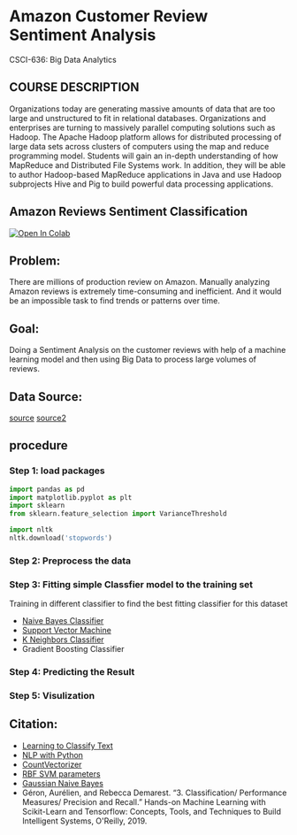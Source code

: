 # Amazon Customer Review Sentiment Analysis
CSCI-636: Big Data Analytics 

## COURSE DESCRIPTION 
 Organizations today are generating massive amounts of data that are too large and unstructured to fit in relational databases. Organizations and enterprises are turning to massively parallel computing solutions such as Hadoop. The  Apache  Hadoop  platform  allows  for  distributed  processing  of  large  data  sets  across  clusters  of  computers using the map and reduce programming model.  Students will gain an in-depth understanding of how MapReduce and Distributed File Systems work. In addition, they will be able to author Hadoop-based MapReduce applications in Java and use Hadoop subprojects Hive and Pig to build powerful data processing applications. 

## Amazon Reviews Sentiment Classification

[![Open In Colab](https://colab.research.google.com/assets/colab-badge.svg)](https://colab.research.google.com/drive/1w5zW_3l02mLZxcDmzQCpdXd5cSeNRS8B?usp=sharing)
## Problem:
 There are millions of production review on Amazon. Manually analyzing Amazon reviews is extremely time-consuming and inefficient. And it would be an impossible task to find trends or patterns over time.

## Goal:
 Doing a Sentiment Analysis on the customer reviews with help of a machine learning model and then using Big Data to process large volumes of reviews.

## Data Source: 
 [source](https://s3.amazonaws.com/amazon-reviews-pds/readme.html)
 [source2](https://s3.amazonaws.com/amazon-reviews-pds/tsv/index.txt)


## procedure

### Step 1: load packages
 
 ```python
 import pandas as pd
 import matplotlib.pyplot as plt
 import sklearn
 from sklearn.feature_selection import VarianceThreshold

 import nltk
 nltk.download('stopwords')
 ```

### Step 2: Preprocess the data

### Step 3: Fitting simple Classfier model to the training set
 Training in different classifier
 to find the best fitting classifier for this dataset

 * [Naive Bayes Classifier](http://www.inf.ed.ac.uk/teaching/courses/inf2b/learnnotes/inf2b-learn-note07-2up.pdf) 
 * [Support Vector Machine](https://scikit-learn.org/stable/modules/svm.html#)
 * [K Neighbors Classifier](https://scikit-learn.org/stable/modules/generated/sklearn.neighbors.KNeighborsClassifier.html#)
 * Gradient Boosting Classifier

### Step 4: Predicting the Result

### Step 5: Visulization 

## Citation:
 * [Learning to Classify Text](https://www.nltk.org/book/ch06.html)
 * [NLP with Python](https://rpubs.com/pjozefek/669929)
 * [CountVectorizer](https://scikit-learn.org/stable/modules/generated/sklearn.feature_extraction.text.CountVectorizer.html)
 * [RBF SVM parameters](https://scikit-learn.org/stable/auto_examples/svm/plot_rbf_parameters.html)
 * [Gaussian Naive Bayes](https://scikit-learn.org/stable/modules/naive_bayes.html)
 * Géron, Aurélien, and Rebecca Demarest. “3. Classification/ Performance Measures/ Precision and Recall.” Hands-on Machine Learning with Scikit-Learn and Tensorflow: Concepts, Tools, and Techniques to Build Intelligent Systems, O'Reilly, 2019.

